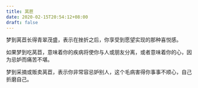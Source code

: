 ```yaml
---
title: 莴苣
date: 2020-02-15T20:54:12+08:00
draft: false
---
```


梦到莴苣长得青翠茂盛，表示在挫折之后，你享受到愿望实现的那种喜悦感。<br>

如果梦到吃莴苣，意味着你的疾病将使你与人或朋友分离，或者意味着你的心，因为忌妒而痛苦不堪。<br>

梦到采摘或贩卖莴苣，表示你非常容忌妒别人，这个毛病害得你事事不顺心，自己折磨自己。<br>
